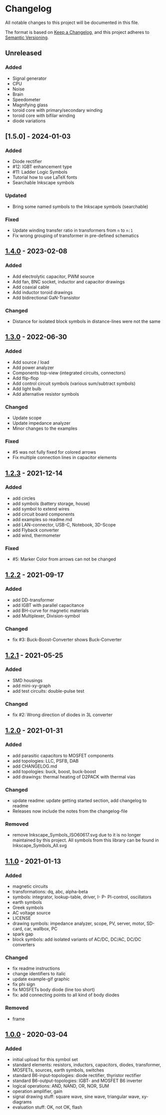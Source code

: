 # Changelog
All notable changes to this project will be documented in this file.

The format is based on [Keep a Changelog](https://keepachangelog.com/en/1.0.0/),
and this project adheres to [Semantic Versioning](https://semver.org/spec/v2.0.0.html).

## Unreleased     
### Added     
 - Signal generator  
 - CPU
 - Noise
 - Brain
 - Speedometer
 - Magnifying glass
 - toroid core with primary/secondary winding
 - toroid core with bifilar winding
 - diode variations

## [1.5.0] - 2024-01-03
### Added
 - Diode rectifier
 - #12: IGBT enhancement type
 - #11: Ladder Logic Symbols
 - Tutorial how to use LaTeX fonts
 - Searchable Inkscape symbols
### Updated
 - Bring some named symbols to the Inkscape symbols (searchable)
### Fixed
 - Update winding transfer ratio in transformers from `n` to `n:1`
 - Fix wrong grouping of transformer in pre-defined schematics

## [1.4.0] - 2023-02-08
### Added
 - Add electrolytic capacitor, PWM source
 - Add fan, BNC socket, inductor and capacitor drawings
 - Add coaxial cable
 - Add inductor toroid drawings
 - Add bidirectional GaN-Transistor
### Changed
 - Distance for isolated block symbols in distance-lines were not the same

## [1.3.0] - 2022-06-30
### Added
 - Add source / load
 - Add power analyzer
 - Components top-view (integrated circuits, connectors)
 - Add flip-flop
 - Add control circuit symbols (various sum/subtract symbols)
 - Add light bulb
 - Add alternative resistor symbols
 
### Changed
 - Update scope
 - Update impedance analyzer
 - Minor changes to the examples

### Fixed
 - #5 was not fully fixed for colored arrows
 - Fix multiple connection lines in capacitor elements
 

## [1.2.3] - 2021-12-14
### Added
- add circles
- add symbols (battery storage, house)
- add symbol to extend wires
- add circuit board components
- add examples so readme.md
- add LAN-connector, USB-C, Notebook, 3D-Scope
- add Flyback converter
- add wind, thermometer

### Fixed
- #5: Marker Color from arrows can not be changed

## [1.2.2] - 2021-09-17
### Added
- add DD-transformer
- add IGBT with parallel capacitance
- add BH-curve for magnetic materials
- add Multiplexer, Division-symbol
### Changed
- fix #3: Buck-Boost-Converter shows Buck-Converter

## [1.2.1] - 2021-05-25
### Added
- SMD housings
- add mini-xy-graph
- add test circuits: double-pulse test
### Changed
- fix #2: Wrong direction of diodes in 3L converter

## [1.2.0] - 2021-01-31
### Added
- add parasitic capacitors to MOSFET components
- add topologies: LLC, PSFB, DAB
- add CHANGELOG.md
- add topologies: buck, boost, buck-boost
- add drawings: thermal heating of D2PACK with thermal vias

### Changed
- update readme: update getting started section, add changelog to readme
- Releases now include the notes from the changelog-file

### Removed
- remove Inkscape_Symbols_ISO60617.svg due to it is no longer maintained by this project. All symbols from this library can be found in Inkscape_Symbols_All.svg

## [1.1.0] - 2021-01-13
### Added
- magnetic circuits
- transformations: dq, abc, alpha-beta
- symbols: integrator, lookup-table, driver, I- P- PI-control, oscillators
- earth symbols
- Greek symbols
- AC voltage source
- LICENSE
- drawing symbols: impedance analyzer, scope, PV, server, motor, SD-card, car, wallbox, PC
- spark gap
- block symbols: add isolated variants of AC/DC, DC/AC, DC/DC converters

### Changed
- fix readme instructions
- change identifiers to italic
- update example-gif graphic
- fix phi sign
- fix MOSFETs body diode (line too short)
- fix: add connecting points to all kind of body diodes

### Removed
- frame

## [1.0.0] - 2020-03-04
### Added
- initial upload for this symbol set
- standard elements: resistors, inductors, capacitors, diodes, transformer, MOSFETs, sources, earth symbols, switches
- standard B6-input-topologies: diode rectifier, thyristor rectifier
- standard B6-output-topologies: IGBT- and MOSFET B6 inverter
- logical operations: AND, NAND, OR, NOR, SUM
- operation amplifier, gain
- signal drawing stuff: square wave, sine wave, triangular wave, xy-diagrams
- evaluation stuff: OK, not OK, flash

[Unreleased]: https://github.com/upb-lea/Inkscape_electric_Symbols/compare/1.4.0...HEAD
[1.4.0]: https://github.com/upb-lea/Inkscape_electric_Symbols/compare/1.3.0...1.4.0
[1.3.0]: https://github.com/upb-lea/Inkscape_electric_Symbols/compare/1.2.3...1.3.0
[1.2.3]: https://github.com/upb-lea/Inkscape_electric_Symbols/compare/1.2.2...1.2.3
[1.2.2]: https://github.com/upb-lea/Inkscape_electric_Symbols/compare/1.2.1...1.2.2
[1.2.1]: https://github.com/upb-lea/Inkscape_electric_Symbols/compare/1.2.0...1.2.1
[1.2.0]: https://github.com/upb-lea/Inkscape_electric_Symbols/compare/1.1.0...1.2.0
[1.1.0]: https://github.com/upb-lea/Inkscape_electric_Symbols/compare/1.0.0...1.1.0
[1.0.0]: https://github.com/upb-lea/Inkscape_electric_Symbols/compare/1.0.0...1.0.0
